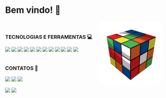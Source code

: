# Bem vindo! 📌 

<img src="cube.gif" min-width="200px" max-width="200px" width="200px" align="right" alt="Computador iuriCode">

<br>

<div style="display: inline_block"> 
  <strong><h3> TECNOLOGIAS E FERRAMENTAS 💻</h3></strong> 
  <img height="30em" src="https://img.shields.io/badge/Python-3776AB?style=for-the-badge&logo=python&logoColor=white"/>
  <img height="30em" src="https://img.shields.io/badge/Java-ED8B00?style=for-the-badge&logo=java&logoColor=white"/>
  <img height="30em" src="https://img.shields.io/badge/HTML5-E34F26?style=for-the-badge&logo=html5&logoColor=white"/>
  <img height="30em" src="https://img.shields.io/badge/CSS3-1572B6?style=for-the-badge&logo=css3&logoColor=white"/>
  <img height="30em" src="https://img.shields.io/badge/Django-092E20?style=for-the-badge&logo=django&logoColor=green"/>
  <img height="30em" src="https://img.shields.io/badge/Selenium-43B02A?style=for-the-badge&logo=Selenium&logoColor=white"/>
  <img height="30em" src="https://img.shields.io/badge/Windows-0078D6?style=for-the-badge&logo=windows&logoColor=white"/>
  <img height="30em" src="https://img.shields.io/badge/Linux-FCC624?style=for-the-badge&logo=linux&logoColor=black"/>
  <img height="30em" src="https://img.shields.io/badge/Visual_Studio_Code-0078D4?style=for-the-badge&logo=visual%20studio%20code&logoColor=white"/>
  <img height="30em" src="https://img.shields.io/badge/Eclipse-2C2255?style=for-the-badge&logo=eclipse&logoColor=white"/>
  <img height="30em" src="https://img.shields.io/badge/pycharm-143?style=for-the-badge&logo=pycharm&logoColor=black&color=black&labelColor=green"/>
  <img height="30em" src="https://img.shields.io/badge/Trello-0052CC?style=for-the-badge&logo=trello&logoColor=white"/>
</div>

<br>

<div style="display: inline_block">  
  <b><h3>CONTATOS 📱</h3></b>  
  <a href="https://www.linkedin.com/in/barbarabritosz/"> <img height="30" src="https://img.shields.io/badge/LinkedIn-0077B5?style=for-the-   badge&logo=linkedin&logoColor=white"></a> 
  <a href="https://www.linkedin.com/in/barbarabritosz/"> <img height="30" src="https://img.shields.io/badge/Messenger-00B2FF?style=for-thebadge&logo=messenger&logoColor=white"></a> 
  <a href = "mailto: barbarabritosz@hotmail.com"> <img height="30" src = "https://img.shields.io/badge/Gmail-D14836?style=for-the-badge&logo=gmail&logoColor=white"></a>
</div>
 
<br>
 
<div>
  <img height="180em" src="https://github-readme-stats.vercel.app/api?username=BarbaraBrito&show_icons=true&theme=write"/>
  <img height="120em" src="https://github-readme-stats.vercel.app/api/top-langs/?username=BarbaraBrito&layout=compact&theme=write"/>
</div>
